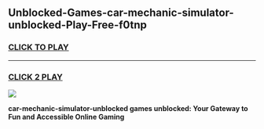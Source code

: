 
## Unblocked-Games-car-mechanic-simulator-unblocked-Play-Free-f0tnp
<h3>
<a href="https://premium76.site?title=car-mechanic-simulator-unblocked&ref=21A">CLICK TO PLAY</a></h3>
<hr>

<h3>
<a href="https://premium76.site?title=car-mechanic-simulator-unblocked&ref=21A">CLICK 2 PLAY</a>
  
</h3>

<a href="https://premium76.site?title=car-mechanic-simulator-unblocked&ref=21A"><img src="https://clearcache.store/games.png"></a>


**car-mechanic-simulator-unblocked games unblocked: Your Gateway to Fun and Accessible Online Gaming**
